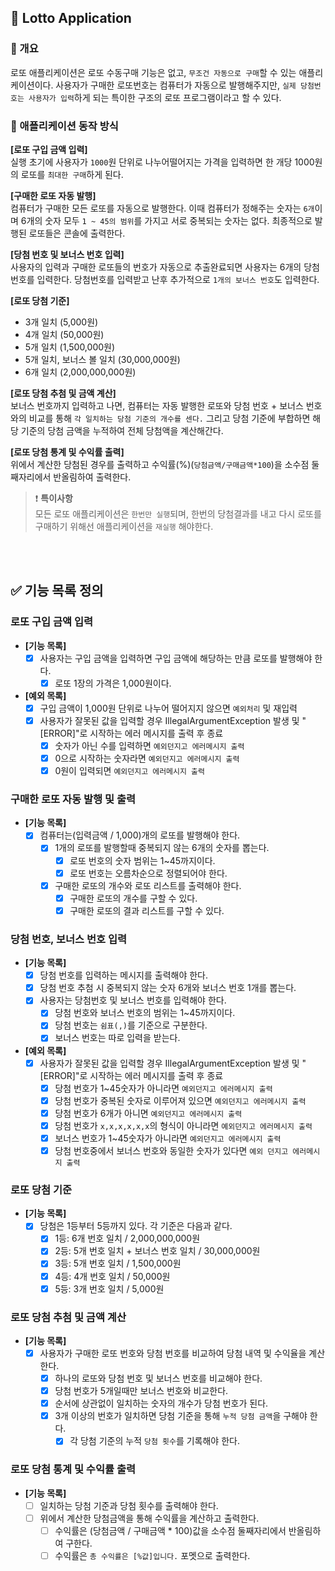 ## 🎱 Lotto Application

### 📌 개요

로또 애플리케이션은 로또 수동구매 기능은 없고, `무조건 자동으로 구매`할 수 있는 애플리케이션이다.
사용자가 구매한 로또번호는 컴퓨터가 자동으로 발행해주지만, `실제 당첨번호는 사용자가 입력`하게 되는
특이한 구조의 로또 프로그램이라고 할 수 있다.

### 📌 애플리케이션 동작 방식

**[로또 구입 금액 입력]**   
실행 초기에 사용자가 `1000`원 단위로 나누어떨어지는 가격을 입력하면 한 개당 1000원의 로또를
`최대한 구매`하게 된다.

**[구매한 로또 자동 발행]**   
컴퓨터가 구매한 모든 로또를 자동으로 발행한다. 이때 컴퓨터가 정해주는
숫자는 `6개`이며 6개의 숫자 모두 `1 ~ 45의 범위`를 가지고 서로 중복되는 숫자는 없다.
최종적으로 발행된 로또들은 콘솔에 출력한다.

**[당첨 번호 및 보너스 번호 입력]**   
사용자의 입력과 구매한 로또들의 번호가 자동으로 추출완료되면 사용자는 6개의 당첨번호를 입력한다.
당첨번호를 입력받고 난후 추가적으로 `1개의 보너스 번호`도 입력한다.

**[로또 당첨 기준]**

- 3개 일치 (5,000원)
- 4개 일치 (50,000원)
- 5개 일치 (1,500,000원)
- 5개 일치, 보너스 볼 일치 (30,000,000원)
- 6개 일치 (2,000,000,000원)

**[로또 당첨 추첨 및 금액 계산]**   
보너스 번호까지 입력하고 나면, 컴퓨터는 자동 발행한 로또와 당첨 번호 + 보너스 번호와의 비교를 통해
`각 일치하는 당첨 기준의 개수를 센다.` 그리고 당첨 기준에 부합하면 해당 기준의 당첨 금액을 누적하여 전체 당첨액을 계산해간다.

**[로또 당첨 통계 및 수익률 출력]**   
위에서 계산한 당첨된 경우를 출력하고 수익률(%)(`당첨금액/구매금액*100`)을 소수점 둘째자리에서 반올림하여 출력한다.

> ❗️ **특이사항**   
> 모든 로또 애플리케이션은 `한번만 실행`되며, 한번의 당첨결과를 내고
> 다시 로또를 구매하기 위해선 애플리케이션을 `재실행` 해야한다.

<br><br>

## ✅ 기능 목록 정의

### 로또 구입 금액 입력
- **[기능 목록]**
    - [X] 사용자는 구입 금액을 입력하면 구입 금액에 해당하는 만큼 로또를 발행해야 한다.
        - [X] 로또 1장의 가격은 1,000원이다.

- **[예외 목록]**
    - [X] 구입 금액이 1,000원 단위로 나누어 떨어지지 않으면 `예외처리` 및 재입력
    - [X] 사용자가 잘못된 값을 입력할 경우 IllegalArgumentException 발생 및  "[ERROR]"로 시작하는 에러 메시지를 출력 후 종료
        - [X] 숫자가 아닌 수를 입력하면 `예외던지고 에러메시지 출력`
        - [X] 0으로 시작하는 숫자라면 `예외던지고 에러메시지 출력`
        - [X] 0원이 입력되면 `예외던지고 에러메시지 출력`

### 구매한 로또 자동 발행 및 출력
- **[기능 목록]**
    - [X] 컴퓨터는(입력금액 / 1,000)개의 로또를 발행해야 한다.
      - [X] 1개의 로또를 발행할때 중복되지 않는 6개의 숫자를 뽑는다.
          - [X] 로또 번호의 숫자 범위는 1~45까지이다.
          - [X] 로또 번호는 오름차순으로 정렬되어야 한다.
      - [X] 구매한 로또의 개수와 로또 리스트를 출력해야 한다.
          - [X] 구매한 로또의 개수를 구할 수 있다.
          - [X] 구매한 로또의 결과 리스트를 구할 수 있다.

### 당첨 번호, 보너스 번호 입력
- **[기능 목록]**
    - [x] 당첨 번호를 입력하는 메시지를 출력해야 한다.
    - [X] 당첨 번호 추첨 시 중복되지 않는 숫자 6개와 보너스 번호 1개를 뽑는다.
    - [X] 사용자는 당첨번호 및 보너스 번호를 입력해야 한다.
        - [X] 당첨 번호와 보너스 번호의 범위는 1~45까지이다.
        - [X] 당첨 번호는 `쉼표(,)`를 기준으로 구분한다.
        - [X] 보너스 번호는 따로 입력을 받는다.

- **[예외 목록]**
    - [X] 사용자가 잘못된 값을 입력할 경우 IllegalArgumentException 발생 및  "[ERROR]"로 시작하는 에러 메시지를 출력 후 종료
        - [X] 당첨 번호가 1~45숫자가 아니라면 `예외던지고 에러메시지 출력`
        - [X] 당첨 번호가 중복된 숫자로 이루어져 있으면 `예외던지고 에러메시지 출력`
        - [X] 당첨 번호가 6개가 아니면 `예외던지고 에러메시지 출력`
        - [X] 당첨 번호가 `x,x,x,x,x,x`의 형식이 아니라면 `예외던지고 에러메시지 출력`
        - [X] 보너스 번호가 1~45숫자가 아니라면 `예외던지고 에러메시지 출력`
        - [X] 당첨 번호중에서 보너스 번호와 동일한 숫자가 있다면 `예외 던지고 에러메시지 출력`

### 로또 당첨 기준
- **[기능 목록]**
    - [X] 당첨은 1등부터 5등까지 있다. 각 기준은 다음과 같다.
        - [X] 1등: 6개 번호 일치 / 2,000,000,000원
        - [X] 2등: 5개 번호 일치 + 보너스 번호 일치 / 30,000,000원
        - [X] 3등: 5개 번호 일치 / 1,500,000원
        - [X] 4등: 4개 번호 일치 / 50,000원
        - [X] 5등: 3개 번호 일치 / 5,000원

### 로또 당첨 추첨 및 금액 계산
- **[기능 목록]**
    - [X] 사용자가 구매한 로또 번호와 당첨 번호를 비교하여 당첨 내역 및 수익율을 계산한다.
        - [X] 하나의 로또와 당첨 번호 및 보너스 번호를 비교해야 한다.
        - [X] 당첨 번호가 5개일때만 보너스 번호와 비교한다.
        - [X] 순서에 상관없이 일치하는 숫자의 개수가 당첨 번호가 된다.
        - [X] 3개 이상의 번호가 일치하면 당첨 기준을 통해 `누적 당첨 금액`을 구해야 한다.
            - [X] 각 당첨 기준의 누적 `당첨 횟수`를 기록해야 한다.

### 로또 당첨 통계 및 수익률 출력
- **[기능 목록]**
    - [ ] 일치하는 당첨 기준과 당첨 횟수를 출력해야 한다.
    - [ ] 위에서 계산한 당첨금액을 통해 수익률을 계산하고 출력한다.
        - [ ] 수익률은 (당첨금액 / 구매금액 * 100)값을 소수점 둘째자리에서 반올림하여 구한다.
        - [ ] 수익률은 `총 수익률은 [%값]입니다.` 포멧으로 출력한다.
